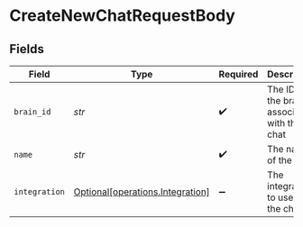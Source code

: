 # CreateNewChatRequestBody


## Fields

| Field                                                                      | Type                                                                       | Required                                                                   | Description                                                                | Example                                                                    |
| -------------------------------------------------------------------------- | -------------------------------------------------------------------------- | -------------------------------------------------------------------------- | -------------------------------------------------------------------------- | -------------------------------------------------------------------------- |
| `brain_id`                                                                 | *str*                                                                      | :heavy_check_mark:                                                         | The ID of the brain to associate with the chat                             |                                                                            |
| `name`                                                                     | *str*                                                                      | :heavy_check_mark:                                                         | The name of the chat                                                       | Test_chat2                                                                 |
| `integration`                                                              | [Optional[operations.Integration]](../../models/operations/integration.md) | :heavy_minus_sign:                                                         | The integration to use for the chat                                        | files                                                                      |
